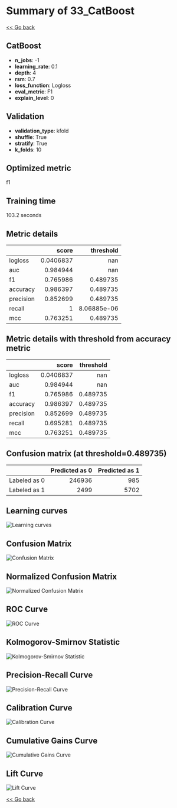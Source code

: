 # Summary of 33_CatBoost

[<< Go back](../README.md)


## CatBoost
- **n_jobs**: -1
- **learning_rate**: 0.1
- **depth**: 4
- **rsm**: 0.7
- **loss_function**: Logloss
- **eval_metric**: F1
- **explain_level**: 0

## Validation
 - **validation_type**: kfold
 - **shuffle**: True
 - **stratify**: True
 - **k_folds**: 10

## Optimized metric
f1

## Training time

103.2 seconds

## Metric details
|           |     score |     threshold |
|:----------|----------:|--------------:|
| logloss   | 0.0406837 | nan           |
| auc       | 0.984944  | nan           |
| f1        | 0.765986  |   0.489735    |
| accuracy  | 0.986397  |   0.489735    |
| precision | 0.852699  |   0.489735    |
| recall    | 1         |   8.06885e-06 |
| mcc       | 0.763251  |   0.489735    |


## Metric details with threshold from accuracy metric
|           |     score |   threshold |
|:----------|----------:|------------:|
| logloss   | 0.0406837 |  nan        |
| auc       | 0.984944  |  nan        |
| f1        | 0.765986  |    0.489735 |
| accuracy  | 0.986397  |    0.489735 |
| precision | 0.852699  |    0.489735 |
| recall    | 0.695281  |    0.489735 |
| mcc       | 0.763251  |    0.489735 |


## Confusion matrix (at threshold=0.489735)
|              |   Predicted as 0 |   Predicted as 1 |
|:-------------|-----------------:|-----------------:|
| Labeled as 0 |           246936 |              985 |
| Labeled as 1 |             2499 |             5702 |

## Learning curves
![Learning curves](learning_curves.png)
## Confusion Matrix

![Confusion Matrix](confusion_matrix.png)


## Normalized Confusion Matrix

![Normalized Confusion Matrix](confusion_matrix_normalized.png)


## ROC Curve

![ROC Curve](roc_curve.png)


## Kolmogorov-Smirnov Statistic

![Kolmogorov-Smirnov Statistic](ks_statistic.png)


## Precision-Recall Curve

![Precision-Recall Curve](precision_recall_curve.png)


## Calibration Curve

![Calibration Curve](calibration_curve_curve.png)


## Cumulative Gains Curve

![Cumulative Gains Curve](cumulative_gains_curve.png)


## Lift Curve

![Lift Curve](lift_curve.png)



[<< Go back](../README.md)
